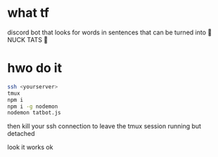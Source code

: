 # what tf

discord bot that looks for words in sentences that can be turned into :punch: NUCK TATS :punch:

# hwo do it

```bash
ssh <yourserver>
tmux
npm i
npm i -g nodemon
nodemon tatbot.js
```

then kill your ssh connection to leave the tmux session running but detached

look it works ok

